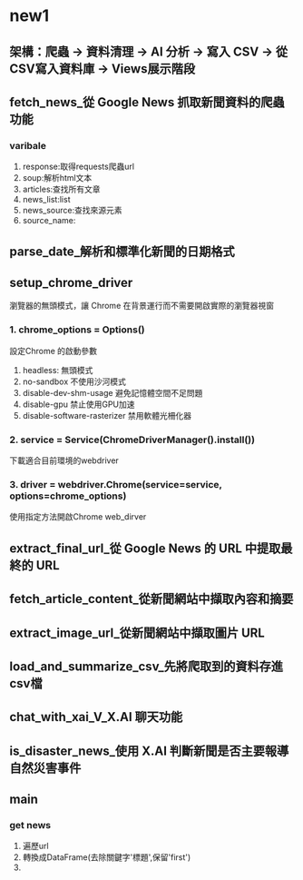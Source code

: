 # new1

## 架構：爬蟲 -> 資料清理 -> AI 分析 -> 寫入 CSV -> 從 CSV寫入資料庫 -> Views展示階段

## fetch_news_從 Google News 抓取新聞資料的爬蟲功能
### varibale 
1. response:取得requests爬蟲url
2. soup:解析html文本
3. articles:查找所有文章
4. news_list:list
5. news_source:查找來源元素
6. source_name:
## parse_date_解析和標準化新聞的日期格式

## setup_chrome_driver
瀏覽器的無頭模式，讓 Chrome 在背景運行而不需要開啟實際的瀏覽器視窗
### 1. chrome_options = Options()
設定Chrome 的啟動參數
1. headless:
無頭模式
2. no-sandbox
不使用沙河模式
3. disable-dev-shm-usage
避免記憶體空間不足問題
4. disable-gpu
禁止使用GPU加速
5. disable-software-rasterizer
禁用軟體光柵化器
### 2. service = Service(ChromeDriverManager().install())
下載適合目前環境的webdriver
### 3. driver = webdriver.Chrome(service=service, options=chrome_options)
使用指定方法開啟Chrome web_dirver
## extract_final_url_從 Google News 的 URL 中提取最終的 URL

## fetch_article_content_從新聞網站中擷取內容和摘要

## extract_image_url_從新聞網站中擷取圖片 URL

## load_and_summarize_csv_先將爬取到的資料存進csv檔

## chat_with_xai_V_X.AI 聊天功能

## is_disaster_news_使用 X.AI 判斷新聞是否主要報導自然災害事件

## main
### get news
1. 遍歷url
2. 轉換成DataFrame(去除關鍵字'標題',保留'first')
3. 